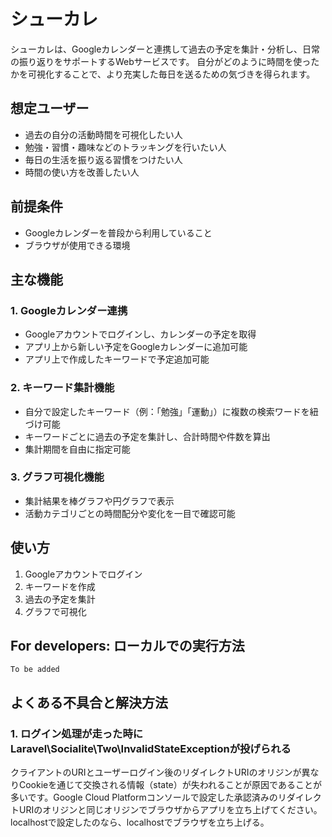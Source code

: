 # シューカレ

シューカレは、Googleカレンダーと連携して過去の予定を集計・分析し、日常の振り返りをサポートするWebサービスです。
自分がどのように時間を使ったかを可視化することで、より充実した毎日を送るための気づきを得られます。

## 想定ユーザー

* 過去の自分の活動時間を可視化したい人
* 勉強・習慣・趣味などのトラッキングを行いたい人
* 毎日の生活を振り返る習慣をつけたい人
* 時間の使い方を改善したい人

## 前提条件

* Googleカレンダーを普段から利用していること
* ブラウザが使用できる環境

## 主な機能

### 1. Googleカレンダー連携

* Googleアカウントでログインし、カレンダーの予定を取得
* アプリ上から新しい予定をGoogleカレンダーに追加可能
* アプリ上で作成したキーワードで予定追加可能

### 2. キーワード集計機能

* 自分で設定したキーワード（例：「勉強」「運動」）に複数の検索ワードを紐づけ可能
* キーワードごとに過去の予定を集計し、合計時間や件数を算出
* 集計期間を自由に指定可能

### 3. グラフ可視化機能

* 集計結果を棒グラフや円グラフで表示
* 活動カテゴリごとの時間配分や変化を一目で確認可能

## 使い方

1. Googleアカウントでログイン
2. キーワードを作成
3. 過去の予定を集計
4. グラフで可視化

## For developers: ローカルでの実行方法

```
To be added
```

## よくある不具合と解決方法

### 1. ログイン処理が走った時にLaravel\Socialite\Two\InvalidStateExceptionが投げられる

クライアントのURIとユーザーログイン後のリダイレクトURIのオリジンが異なりCookieを通じて交換される情報（state）が失われることが原因であることが多いです。Google Cloud Platformコンソールで設定した承認済みのリダイレクトURIのオリジンと同じオリジンでブラウザからアプリを立ち上げてください。localhostで設定したのなら、localhostでブラウザを立ち上げる。
